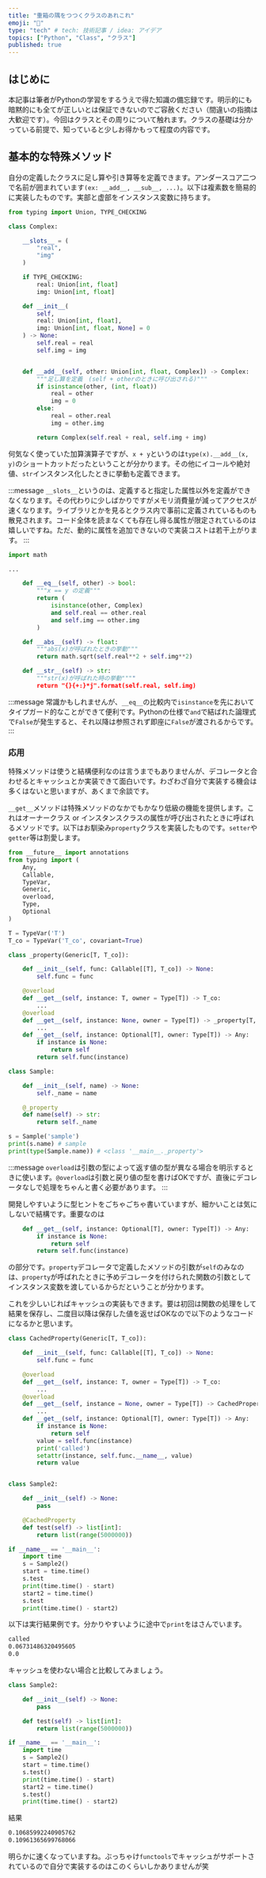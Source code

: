 ```yaml
---
title: "重箱の隅をつつくクラスのあれこれ"
emoji: "🌊"
type: "tech" # tech: 技術記事 / idea: アイデア
topics: ["Python", "Class", "クラス"]
published: true
---
```


## はじめに

本記事は筆者がPythonの学習をするうえで得た知識の備忘録です。明示的にも暗黙的にも全てが正しいとは保証できないのでご容赦ください（間違いの指摘は大歓迎です）。今回はクラスとその周りについて触れます。クラスの基礎は分かっている前提で、知っていると少しお得かもって程度の内容です。

## 基本的な特殊メソッド

自分の定義したクラスに足し算や引き算等を定義できます。アンダースコア二つで名前が囲まれています`(ex: __add__, __sub__, ...)`。以下は複素数を簡易的に実装したものです。実部と虚部をインスタンス変数に持ちます。

```python
from typing import Union, TYPE_CHECKING

class Complex:

    __slots__ = (
        "real",
        "img"
    )

    if TYPE_CHECKING:
        real: Union[int, float]
        img: Union[int, float]

    def __init__(
        self,
        real: Union[int, float],
        img: Union[int, float, None] = 0
    ) -> None:
        self.real = real
        self.img = img


    def __add__(self, other: Union[int, float, Complex]) -> Complex:
        """足し算を定義　(self + otherのときに呼び出される)"""
        if isinstance(other, (int, float))
            real = other
            img = 0
        else:
            real = other.real
            img = other.img

        return Complex(self.real + real, self.img + img)

```

何気なく使っていた加算演算子ですが、`x + y`というのは`type(x).__add__(x, y)`のショートカットだったということが分かります。その他にイコールや絶対値、`str`インスタンス化したときに挙動も定義できます。

:::message
`__slots__`というのは、定義すると指定した属性以外を定義ができなくなります。その代わりに少しばかりですがメモリ消費量が減ってアクセスが速くなります。ライブラリとかを見るとクラス内で事前に定義されているものも散見されます。コード全体を読まなくても存在し得る属性が限定されているのは嬉しいですね。ただ、動的に属性を追加できないので実装コストは若干上がります。
:::

```python
import math

...

    def __eq__(self, other) -> bool:
        """x == y の定義"""
        return (
            isinstance(other, Complex)
            and self.real == other.real
            and self.img == other.img
        )

    def __abs__(self) -> float:
        """abs(x)が呼ばれたときの挙動"""
        return math.sqrt(self.real**2 + self.img**2)

    def __str__(self) -> str:
        """str(x)が呼ばれた時の挙動""""
        return "{}{+:}*j".format(self.real, self.img)

```

:::message
常識かもしれませんが、`__eq__`の比較内で`isinstance`を先においてタイプガード的なことができて便利です。Pythonの仕様で`and`で結ばれた論理式で`False`が発生すると、それ以降は参照されず即座に`False`が渡されるからです。
:::

### 応用

特殊メソッドは使うと結構便利なのは言うまでもありませんが、デコレータと合わせるとキャッシュとか実装できて面白いです。わざわざ自分で実装する機会は多くはないと思いますが、あくまで余談です。

`__get__`メソッドは特殊メソッドのなかでもかなり低級の機能を提供します。これはオーナークラス or インスタンスクラスの属性が呼び出されたときに呼ばれるメソッドです。以下はお馴染み`property`クラスを実装したものです。`setter`や`getter`等は割愛します。

```python
from __future__ import annotations
from typing import (
    Any,
    Callable,
    TypeVar,
    Generic,
    overload,
    Type,
    Optional
)

T = TypeVar('T')
T_co = TypeVar('T_co', covariant=True)

class _property(Generic[T, T_co]):

    def __init__(self, func: Callable[[T], T_co]) -> None:
        self.func = func

    @overload
    def __get__(self, instance: T, owner = Type[T]) -> T_co:
        ...
    @overload
    def __get__(self, instance: None, owner = Type[T]) -> _property[T, T_co]:
        ...
    def __get__(self, instance: Optional[T], owner: Type[T]) -> Any:
        if instance is None:
            return self
        return self.func(instance)

class Sample:

    def __init__(self, name) -> None:
        self._name = name

    @_property
    def name(self) -> str:
        return self._name

s = Sample('sample')
print(s.name) # sample
print(type(Sample.name)) # <class '__main__._property'>
```

:::message
`overload`は引数の型によって返す値の型が異なる場合を明示するときに使います。`@overload`は引数と戻り値の型を書けばOKですが、直後にデコレータなしで処理をちゃんと書く必要があります。
:::

開発しやすいように型ヒントをごちゃごちゃ書いていますが、細かいことは気にしないで結構です。重要なのは

```python
    def __get__(self, instance: Optional[T], owner: Type[T]) -> Any:
        if instance is None:
            return self
        return self.func(instance)
```

の部分です。`property`デコレータで定義したメソッドの引数が`self`のみなのは、`property`が呼ばれたときに予めデコレータを付けられた関数の引数としてインスタンス変数を渡しているからだということが分かります。

これを少しいじればキャッシュの実装もできます。要は初回は関数の処理をして結果を保存し、二度目以降は保存した値を返せばOKなので以下のようなコードになるかと思います。

```python
class CachedProperty(Generic[T, T_co]):

    def __init__(self, func: Callable[[T], T_co]) -> None:
        self.func = func

    @overload
    def __get__(self, instance: T, owner = Type[T]) -> T_co:
        ...
    @overload
    def __get__(self, instance = None, owner = Type[T]) -> CachedProperty[T, T_co]:
        ...
    def __get__(self, instance: Optional[T], owner: Type[T]) -> Any:
        if instance is None:
            return self
        value = self.func(instance)
        print('called')
        setattr(instance, self.func.__name__, value)
        return value


class Sample2:

    def __init__(self) -> None:
        pass

    @CachedProperty
    def test(self) -> list[int]:
        return list(range(5000000))

if __name__ == '__main__':
    import time
    s = Sample2()
    start = time.time()
    s.test
    print(time.time() - start)
    start2 = time.time()
    s.test
    print(time.time() - start2)
```

以下は実行結果例です。分かりやすいように途中で`print`をはさんでいます。

```bash
called
0.06731486320495605
0.0
```

キャッシュを使わない場合と比較してみましょう。

```python
class Sample2:

    def __init__(self) -> None:
        pass

    def test(self) -> list[int]:
        return list(range(5000000))

if __name__ == '__main__':
    import time
    s = Sample2()
    start = time.time()
    s.test()
    print(time.time() - start)
    start2 = time.time()
    s.test()
    print(time.time() - start2)
```

結果

```bash
0.10685992240905762
0.10961365699768066
```

明らかに速くなっていますね。ぶっちゃけ`functools`でキャッシュがサポートされているので自分で実装するのはこのくらいしかありませんが笑
